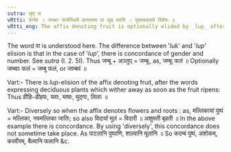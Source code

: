 ```yaml
---
sutra: लुप् च
vRtti: वेत्येव । जम्ब्वाः फलेभिधये प्रत्ययस्य वा लुब् भवति । युक्तवद्भावे विशेषः ॥
vRtti_eng: The affix denoting fruit is optionally elided by _lup_ after the word \"_jambu_\".
---
```

The word वा is understood here. The difference between '_luk_' and '_lup_' elision is that in the case of '_lup_', there is concordance of gender and number. See _sutra_ (I. 2. 5I). Thus जम्बू + अञ्लुप् = जम्बूः, as, जम्बूः फलं ॥ Optionally जम्ब्वाः फलं = जम्बु फलं, or जाम्बवं ॥

Vart:- There is _lup_-elision of the affix denoting fruit, after the words expressing deciduous plants which wither away as soon as the fruit ripens: Thus व्रीहिः-व्रीहयः, यवाः, माषाः, मुद्गाः, तिलाः ॥

Vart:- Diversely so when the affix denotes flowers and roots : as, मल्लिकायां पुष्पं = मल्लिका, नवमल्लिका जातिः; so also विदार्या मूलं = विदारी ॥ अशुमती बृहती ॥ In the above example there is concordance. By using 'diversely', this concordance does not sometime take place. As पाटलानि पुष्पाणि, शाल्वानि मूलानि ॥ So कदम्बं पुष्पं, अशोकम्, करवीरम्, बैल्वानि फलानि &c.
